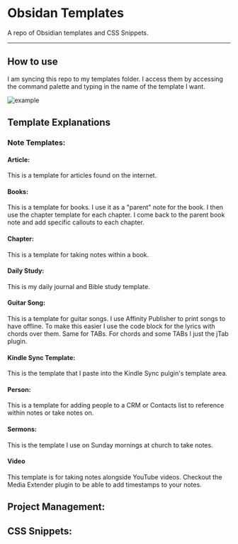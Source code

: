 # Obsidan Templates
A repo of Obsidian templates and CSS Snippets. 
***
## How to use
I am syncing this repo to my templates folder. I access them by accessing the command palette and typing in the name of the template I want. 

![example](https://github.com/stewarthines/obsidanTemplates/assets/599115/589f9b59-d4f1-47c6-a166-d667ade173e7)


## Template Explanations 
### Note Templates:
#### Article: 
This is a template for articles found on the internet. 

#### Books: 
This is a template for books. I use it as a "parent" note for the book. I then use the chapter template for each chapter. I come back to the parent book note and add specific callouts to each chapter. 

#### Chapter:
This is a template for taking notes within a book. 

#### Daily Study:
This is my daily journal and Bible study template. 

#### Guitar Song:
This is a template for guitar songs. I use Affinity Publisher to print songs to have offline. To make this easier I use the code block for the lyrics with chords over them. Same for TABs. For chords and some TABs I just the jTab plugin.

#### Kindle Sync Template:
This is the template that I paste into the Kindle Sync pulgin's template area. 

#### Person:
This is a template for adding people to a CRM or Contacts list to reference within notes or take notes on.

#### Sermons:
This is the template I use on Sunday mornings at church to take notes. 

#### Video
This template is for taking notes alongside YouTube videos. Checkout the Media Extender plugin to be able to add timestamps to your notes. 

## Project Management: 



## CSS Snippets:
